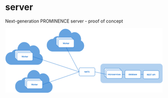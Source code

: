 # server
Next-generation PROMINENCE server - proof of concept

![overview](https://github.com/prominence-eosc/server/raw/main/overview.png)

